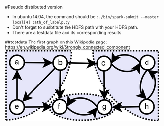 #Pseudo distributed version

- In ubuntu 14.04, the command should be : `./bin/spark-submit --master local[4] path_of_labelp.py`
- Don't forget to susbtitute the HDFS path with your HDFS path.
- There are a testdata file and its corresponding results

##testdata
The first graph on this Wikipedia page: </br>
https://en.wikipedia.org/wiki/Strongly_connected_component </br>
![](Scc.png)
